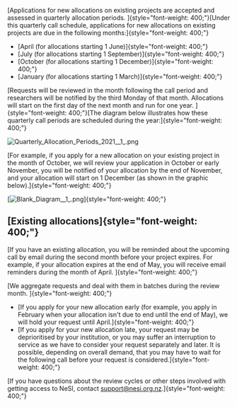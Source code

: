 [Applications for new allocations on existing projects are accepted and
assessed in quarterly allocation periods.
]{style="font-weight: 400;"}[Under this quarterly call schedule,
applications for new allocations on existing projects are due in the
following months:]{style="font-weight: 400;"}

-   [April (for allocations starting 1 June)]{style="font-weight: 400;"}
-   [July (for allocations starting 1
    September)]{style="font-weight: 400;"}
-   [October (for allocations starting 1
    December)]{style="font-weight: 400;"}
-   [January (for allocations starting 1
    March)]{style="font-weight: 400;"}

[Requests will be reviewed in the month following the call period and
researchers will be notified by the third Monday of that month.
Allocations will start on the first day of the next month and run for
one year. ]{style="font-weight: 400;"}[The diagram below illustrates how
these quarterly call periods are scheduled during the
year:]{style="font-weight: 400;"}

![Quarterly\_Allocation\_Periods\_2021\_\_1\_.png](https://support.nesi.org.nz/hc/article_attachments/4406552589967/Quarterly_Allocation_Periods_2021__1_.png)

[For example, if you apply for a new allocation on your existing project
in the month of October, we will review your application in October or
early November, you will be notified of your allocation by the end of
November, and your allocation will start on 1 December (as shown in the
graphic below).]{style="font-weight: 400;"}

[![Blank\_Diagram\_\_1\_.png](https://support.nesi.org.nz/hc/article_attachments/4406437488271/Blank_Diagram__1_.png)]{style="font-weight: 400;"}

## [Existing allocations]{style="font-weight: 400;"}

[If you have an existing allocation, you will be reminded about the
upcoming call by email during the second month before your project
expires. For example, if your allocation expires at the end of May, you
will receive email reminders during the month of April.
]{style="font-weight: 400;"}

[We aggregate requests and deal with them in batches during the review
month. ]{style="font-weight: 400;"}

-   [If you apply for your new allocation early (for example, you apply
    in February when your allocation isn't due to end until the end of
    May), we will hold your request until
    April.]{style="font-weight: 400;"}
-   [If you apply for your new allocation late, your request may be
    deprioritised by your institution, or you may suffer an interruption
    to service as we have to consider your request separately and later.
    It is possible, depending on overall demand, that you may have to
    wait for the following call before your request is
    considered.]{style="font-weight: 400;"}

[If you have questions about the review cycles or other steps involved
with getting access to NeSI, contact
<support@nesi.org.nz>.]{style="font-weight: 400;"}
